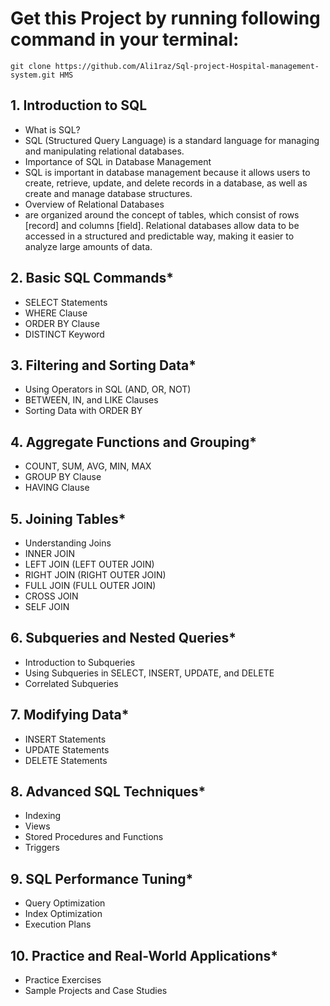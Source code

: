 # Get this Project by running following command in your terminal:
```
git clone https://github.com/Ali1raz/Sql-project-Hospital-management-system.git HMS
```

## 1. Introduction to SQL
- What is SQL?
-   SQL (Structured Query Language) is a standard language for managing and manipulating relational databases.
- Importance of SQL in Database Management
-   SQL is important in database management because it allows users to create, retrieve, update, and delete records in a database, as well as create and manage database structures.
- Overview of Relational Databases
-   are organized around the concept of tables, which consist of rows [record] and columns [field]. Relational databases allow data to be accessed in a structured and predictable way, making it easier to analyze large amounts of data.

## 2. Basic SQL Commands*
- SELECT Statements
- WHERE Clause
- ORDER BY Clause
- DISTINCT Keyword

## 3. Filtering and Sorting Data*
- Using Operators in SQL (AND, OR, NOT)
- BETWEEN, IN, and LIKE Clauses
- Sorting Data with ORDER BY

## 4. Aggregate Functions and Grouping*
- COUNT, SUM, AVG, MIN, MAX
- GROUP BY Clause
- HAVING Clause

## 5. Joining Tables*
- Understanding Joins
- INNER JOIN
- LEFT JOIN (LEFT OUTER JOIN)
- RIGHT JOIN (RIGHT OUTER JOIN)
- FULL JOIN (FULL OUTER JOIN)
- CROSS JOIN
- SELF JOIN

## 6. Subqueries and Nested Queries*
- Introduction to Subqueries
- Using Subqueries in SELECT, INSERT, UPDATE, and DELETE
- Correlated Subqueries

## 7. Modifying Data*
- INSERT Statements
- UPDATE Statements
- DELETE Statements

## 8. Advanced SQL Techniques*
- Indexing
- Views
- Stored Procedures and Functions
- Triggers

## 9. SQL Performance Tuning*
- Query Optimization
- Index Optimization
- Execution Plans

## 10. Practice and Real-World Applications*
- Practice Exercises
- Sample Projects and Case Studies
